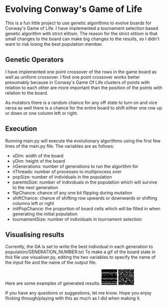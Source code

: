 # Evolving Conway's Game of Life

This is a fun little project to use genetic algorithms to evolve boards for Conway's Game of Life. I have implemented a tournament selection based genetic algorithm with strict elitism. The reason for the strict elitism is that small changes to the board can make big changes to the results, so I didn't want to risk losing the best population member.

## Genetic Operators
I have implemented one point crossover of the rows in the game board as well as uniform crossover. I find one point crossover works better presumably because in Conway's Game Of Life clusters of points with relation to each other are more important than the position of the points with relation to the board.

As mutators there is a random chance for any off state to turn on and vice versa as well there is a chance for the entire board to shift either one row up or down or one column left or right.

## Execution
Running main.py will execute the evolutionary algorithms using the first few lines of the main.py file. The variables are as follows:
* xDim: width of the board
* yDim: height of the board
* nGenerations: number of generations to run the algorithm for
* nThreads: number of processes to multiprocess over
* popSize: number of individuals in the population
* parentsSize: number of individuals in the population which will survive to the next generation
* flipChance: chance of any one bit flipping during mutation
* shiftChance: chance of shifting row upwards or downwards or shifting columns left or right
* initPopChance: the proportion of board cells which will be filled in when generating the initial population
* tournamentSize: number of individuals in tournament selection

## Visualising results
Currently, the GA is set to write the best individual in each generation to population/GENERATION_NUMBER.txt To make a gif of the board state in this file use visualiser.py, editing the two variables to specify the name of the input file and the name of the output file.

Here are some examples of generated results:
![Alt text](exampleVisualisations/output5.gif?raw=true "An example board state generated by the GA with over 2000 iterations before stability")
![Alt text](exampleVisualisations/output3.gif?raw=true "An example board state generated by the GA with over 1500 iterations before stability")

If you have any questions or suggestions, let me know. Hope you enjoy flicking through/playing with this as much as I did when making it.

